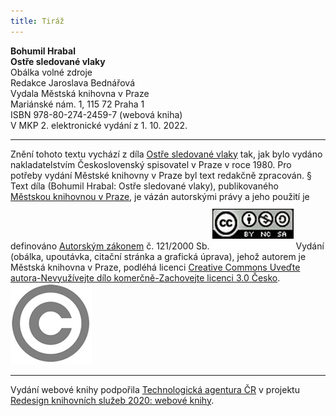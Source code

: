 ```yaml
---
title: Tiráž
---
```


**Bohumil Hrabal    
Ostře sledované vlaky**  
Obálka volné zdroje  
Redakce Jaroslava Bednářová  
Vydala Městská knihovna v Praze  
Mariánské nám. 1, 115 72 Praha 1  
ISBN 978-80-274-2459-7 (webová kniha)  
V MKP 2. elektronické vydání z 1. 10. 2022.

***

Znění tohoto textu vychází z díla [Ostře sledované vlaky](https://search.mlp.cz/cz/titul/ostre-sledovane-vlaky/138094/) tak, jak bylo vydáno nakladatelstvím Československý spisovatel v Praze v roce 1980. Pro potřeby vydání Městské knihovny v Praze byl text redakčně zpracován.
§
Text díla (Bohumil Hrabal: Ostře sledované vlaky), publikovaného [Městskou knihovnou v Praze](https://www.mlp.cz/cz/), je vázán autorskými právy a jeho použití je definováno [Autorským zákonem](https://www.mkcr.cz/predpisy-zakonu-709.html) č. 121/2000 Sb.
[![image001.jpg](./resources/image001_fmt.jpeg)](https://creativecommons.org/licenses/by-nc-sa/3.0/cz/)
Vydání (obálka, upoutávka, citační stránka a grafická úprava), jehož autorem je Městská knihovna v Praze, podléhá licenci [Creative Commons Uveďte autora-Nevyužívejte dílo komerčně-Zachovejte licenci 3.0 Česko](https://creativecommons.org/licenses/by-nc-sa/3.0/cz/).
![image002.jpg](./resources/image002_fmt.jpeg)

***

Vydání webové knihy podpořila [Technologická agentura ČR](https://www.tacr.cz/) v projektu [Redesign knihovních služeb 2020: webové knihy](https://starfos.tacr.cz/cs/project/TL04000391).